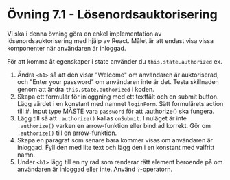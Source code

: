 # Övning 7.1 - Lösenordsauktorisering

Vi ska i denna övning göra en enkel implementation av lösenordsauktorisering med hjälp av React. Målet är att endast visa vissa komponenter när användaren är inloggad.

För att komma åt egenskaper i state använder du `this.state.authorized` ex.

1. Ändra `<h1>` så att den visar "Welcome" om användaren är auktoriserad, och "Enter your password" om användaren inte är det. Testa skillnaden genom att ändra `this.state.authorized` i koden.
2. Skapa ett formulär för inloggning med ett textfält och en submit button. Lägg värdet i en konstant med namnet `loginForm`. Sätt formulärets action till #. Input type MÅSTE vara `password` för att .authorize() ska fungera.
3. Lägg till så att `.authorize()` kallas `onSubmit`. I nuläget är inte `.authorize()` varken en arrow-funktion eller bind:ad korrekt. Gör om `.authorize()` till en arrow-funktion.
4. Skapa en paragraf som senare bara kommer visas om användaren är inloggad. Fyll den med lite text och lägg den i en konstant med valfritt namn.
5. Under `<h1>` lägg till en ny rad som renderar rätt element beroende på om användaren är inloggad eller inte. Använd `?`-operatorn.
